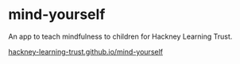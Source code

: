 # mind-yourself
An app to teach mindfulness to children for Hackney Learning Trust.

[hackney-learning-trust.github.io/mind-yourself](http://hackney-learning-trust.github.io/mind-yourself)
